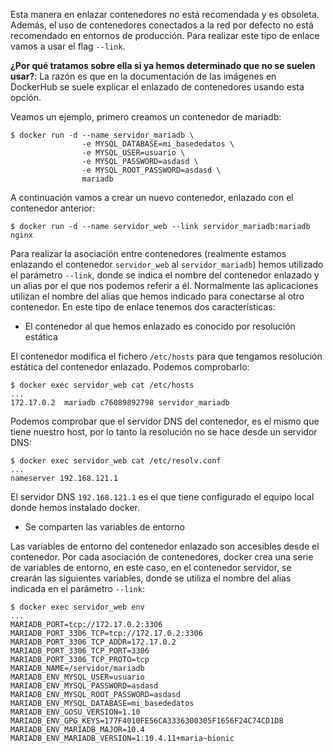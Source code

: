 Esta manera en enlazar contenedores no está recomendada y es obsoleta. Además, el uso de contenedores conectados a la red por defecto no está recomendado en entornos de producción. Para realizar este tipo de enlace vamos a usar el flag `--link`. 

**¿Por qué tratamos sobre ella si ya hemos determinado que no se suelen usar?**: La razón es que en la documentación de las imágenes en DockerHub se suele explicar el enlazado de contenedores usando esta opción.

Veamos un ejemplo, primero creamos un contenedor de mariadb:

```
$ docker run -d --name servidor_mariadb \
                -e MYSQL_DATABASE=mi_basededatos \
                -e MYSQL_USER=usuario \
                -e MYSQL_PASSWORD=asdasd \
                -e MYSQL_ROOT_PASSWORD=asdasd \
                mariadb
```

A continuación vamos a crear un nuevo contenedor, enlazado con el contenedor anterior:

```
$ docker run -d --name servidor_web --link servidor_mariadb:mariadb nginx
```

Para realizar la asociación entre contenedores (realmente estamos enlazando el contenedor `servidor_web` al `servidor_mariadb`) hemos utilizado el parámetro `--link`, donde se indica el nombre del contenedor enlazado y un alias por el que nos podemos referir a él. Normalmente las aplicaciones utilizan el nombre del alias que hemos indicado para conectarse al otro contenedor. En este tipo de enlace tenemos dos características:

- El contenedor al que hemos enlazado es conocido por resolución estática

El contenedor modifica el fichero `/etc/hosts` para que tengamos resolución estática del contenedor enlazado. Podemos comprobarlo:

```
$ docker exec servidor_web cat /etc/hosts
...
172.17.0.2	mariadb c76089892798 servidor_mariadb
```

Podemos comprobar que el servidor DNS del contenedor, es el mismo que tiene nuestro host, por lo tanto la resolución no se hace desde un servidor DNS:

```
$ docker exec servidor_web cat /etc/resolv.conf
...
nameserver 192.168.121.1
```

El servidor DNS `192.168.121.1` es el que tiene configurado el equipo local donde hemos instalado docker.

- Se comparten las variables de entorno

Las variables de entorno del contenedor enlazado son accesibles desde el contenedor. Por cada asociación de contenedores, docker crea una serie de variables de entorno, en este caso, en el contenedor servidor, se crearán las siguientes variables, donde se utiliza el nombre del alias indicada en el parámetro `--link`:

```
$ docker exec servidor_web env
...
MARIADB_PORT=tcp://172.17.0.2:3306
MARIADB_PORT_3306_TCP=tcp://172.17.0.2:3306
MARIADB_PORT_3306_TCP_ADDR=172.17.0.2
MARIADB_PORT_3306_TCP_PORT=3306
MARIADB_PORT_3306_TCP_PROTO=tcp
MARIADB_NAME=/servidor/mariadb
MARIADB_ENV_MYSQL_USER=usuario
MARIADB_ENV_MYSQL_PASSWORD=asdasd
MARIADB_ENV_MYSQL_ROOT_PASSWORD=asdasd
MARIADB_ENV_MYSQL_DATABASE=mi_basededatos
MARIADB_ENV_GOSU_VERSION=1.10
MARIADB_ENV_GPG_KEYS=177F4010FE56CA3336300305F1656F24C74CD1D8
MARIADB_ENV_MARIADB_MAJOR=10.4
MARIADB_ENV_MARIADB_VERSION=1:10.4.11+maria~bionic
```
